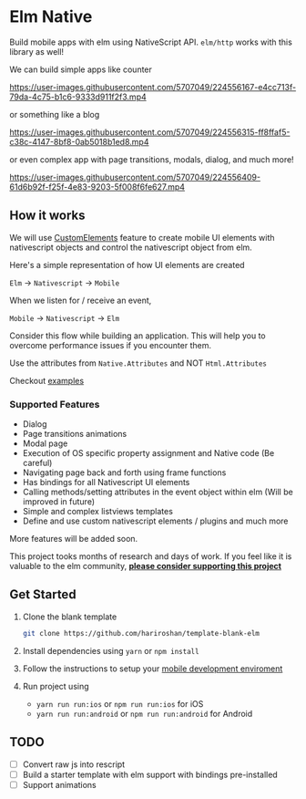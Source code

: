 # Elm Native

Build mobile apps with elm using NativeScript API. `elm/http` works with this library as well!

We can build simple apps like counter

https://user-images.githubusercontent.com/5707049/224556167-e4cc713f-79da-4c75-b1c6-9333d911f2f3.mp4

or something like a blog

https://user-images.githubusercontent.com/5707049/224556315-ff8ffaf5-c38c-4147-8bf8-0ab5018b1ed8.mp4


or even complex app with page transitions, modals, dialog, and much more!

https://user-images.githubusercontent.com/5707049/224556409-61d6b92f-f25f-4e83-9203-5f008f6fe627.mp4

## How it works

We will use [CustomElements](https://guide.elm-lang.org/interop/custom_elements.html) feature to create mobile UI elements with nativescript objects and control the nativescript object from elm.

Here's a simple representation of how UI elements are created

`Elm` -> `Nativescript` -> `Mobile`

When we listen for / receive an event,

`Mobile` -> `Nativescript` -> `Elm`

Consider this flow while building an application. This will help you to overcome performance issues if you encounter them.

Use the attributes from `Native.Attributes` and NOT `Html.Attributes`

Checkout [examples](./examples)

### Supported Features

- Dialog
- Page transitions animations
- Modal page
- Execution of OS specific property assignment and Native code (Be careful)
- Navigating page back and forth using frame functions
- Has bindings for all Nativescript UI elements
- Calling methods/setting attributes in the event object within elm (Will be improved in future)
- Simple and complex listviews templates 
- Define and use custom nativescript elements / plugins and much more

More features will be added soon.

This project tooks months of research and days of work. If you feel like it is valuable to the elm community, **[please consider supporting this project](https://github.com/sponsors/hariroshan)**

## Get Started

1. Clone the blank template

    ```sh
    git clone https://github.com/hariroshan/template-blank-elm
    ```

2. Install dependencies using `yarn` or `npm install`
3. Follow the instructions to setup your [mobile development enviroment](https://docs.nativescript.org/environment-setup.html)
4. Run project using
    - `yarn run run:ios` or `npm run run:ios` for iOS
    - `yarn run run:android` or `npm run run:android` for Android

## TODO

- [ ] Convert raw js into rescript
- [ ] Build a starter template with elm support with bindings pre-installed
- [ ] Support animations
